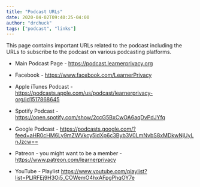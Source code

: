 ```yaml
---
title: "Podcast URLs"
date: 2020-04-02T09:40:25-04:00
author: "drchuck"
tags: ["podcast", "links"]
---
```


This page contains important URLs related to the podcast including
the URLs to subscribe to the podcast on various podcasting platforms.

<!--more-->

* Main Podcast Page -
https://podcast.learnerprivacy.org

* Facebook - 
https://www.facebook.com/LearnerPrivacy

* Apple iTunes Podcast - 
https://podcasts.apple.com/us/podcast/learnerprivacy-org/id1517868645

* Spotify Podcast - 
https://open.spotify.com/show/2ccG5BxCwOA6aqDvPdJYfq

* Google Podcast - 
https://podcasts.google.com/?feed=aHR0cHM6Ly9mZWVkcy5idXp6c3Byb3V0LmNvbS8xMDkwNjUyLnJzcw==

* Patreon - you might want to be a member - 
https://www.patreon.com/learnerprivacy

* YouTube - Playlist
https://www.youtube.com/playlist?list=PLlRFEj9H3Oj5_COWemO4hxAFpgPhqOY7e





